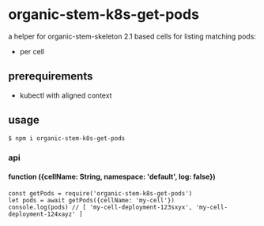 # organic-stem-k8s-get-pods

a helper for organic-stem-skeleton 2.1 based cells for listing matching pods:

- per cell

## prerequirements

- kubectl with aligned context

## usage

```
$ npm i organic-stem-k8s-get-pods
```

### api

#### function ({cellName: String, namespace: 'default', log: false})

```
const getPods = require('organic-stem-k8s-get-pods')
let pods = await getPods({cellName: 'my-cell'})
console.log(pods) // [ 'my-cell-deployment-123sxyx', 'my-cell-deployment-124xayz' ]
```